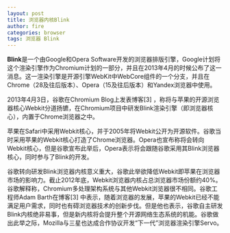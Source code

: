 ```yaml
---
layout: post
title: 浏览器内核Blink
author: fire
categories: browser
tags: 浏览器 Blink
---
```


**Blink**是一个由Google和Opera Software开发的浏览器排版引擎，Google计划将这个渲染引擎作为Chromium计划的一部分，并且在2013年4月的时候公布了这一消息。这一渲染引擎是开源引擎WebKit中WebCore组件的一个分支，并且在Chrome（28及往后版本）、Opera（15及往后版本）和Yandex浏览器中使用。

2013年4月3日，谷歌在Chromium Blog上发表博客[3]  ，称将与苹果的开源浏览器核心Webkit分道扬镳，在Chromium项目中研发Blink渲染引擎（即浏览器核心），内置于Chrome浏览器之中。

苹果在Safari中采用Webkit核心，并于2005年将Webkit公开为开源软件。谷歌当时采用苹果的Webkit核心打造了Chrome浏览器。Opera也宣布称将会转向Webkit核心，但是谷歌宣布此举后，Opera表示将会跟随谷歌采用其Blink浏览器核心，同时参与了Blink的开发。

谷歌转向研发Blink浏览器内核意义重大，谷歌此举欲降低Webkit即苹果在浏览器市场的影响力。截止2012年底，Webkit浏览器内核占总浏览器市场份额约40%。谷歌解释称，Chromium多处理架构系统与其他Webkit浏览器很不相同。谷歌工程师Adam Barth在博客[3]  中表示，随着浏览器的发展，苹果的Webkit已经不能满足用户需求，同时也有碍浏览器技术的创新步伐。但是他也表示，谷歌自主研发Blink内核绝非易事，但是新内核将会提升整个开源网络生态系统的机能。谷歌做出此举之际，Mozilla与三星也达成合作协议开发“下一代”浏览器渲染引擎Servo。

